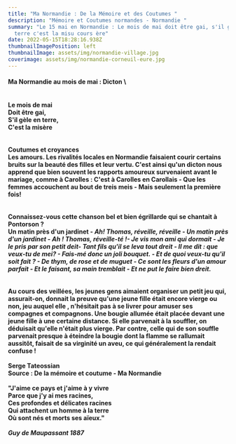 ```yaml
---
title: "Ma Normandie : De la Mémoire et des Coutumes "
description: "Mémoire et Coutumes normandes - Normandie "
summary: "Le 15 mai en Normandie : Le mois de mai doit être gai, s'il gèle en
  terre c'est la misu cours ère"
date: 2022-05-15T18:28:16.938Z
thumbnailImagePosition: left
thumbnailImage: assets/img/normandie-village.jpg
coverimage: assets/img/normandie-corneuil-eure.jpg
---
```

#### **Ma Normandie au mois de mai : Dicton** \

\
**Le mois de mai**                                               \
**Doit être gai,**                                                                     \
**S'il gèle en terre,**                                           \
**C'est la misère**                                                \
    \
                                                                         \
**Coutumes et croyances** \
**Les amours. Les rivalités locales en Normandie faisaient courir certains bruits sur la beauté des filles et leur vertu. C'est ainsi qu'un dicton nous apprend que bien souvent les rapports amoureux survenaient avant le mariage, comme à Carolles : C'est à Carolles en Carollais - Que les femmes accouchent au bout de treis meis  - Mais seulement la première fois!**\
\
\
**Connaissez-vous cette chanson bel et bien égrillarde qui se chantait à Pontorson ?**\
**Un matin près d'un jardinet - *Ah! Thomas, réveille, réveille - Un matin près d'un jardinet - Ah ! Thomas, réveille-té !- Je vis mon ami qui dormait - Je le pris par son petit deit- Tant fils qu'il se leva tout dreit - Il me dit : que veux-tu de mei? - Fais-mé donc un joli bouquet. - Et de quoi veux-tu qu'il soit fait ? - De thym, de rose et de muguet - Ce sont les fleurs d'un amour parfait - Et le faisant, sa main tremblait - Et ne put le faire bien dreit.***\
\
\
**Au cours des veillées, les jeunes gens aimaient organiser un petit jeu qui, assurait-on, donnait la preuve qu'une jeune fille  était encore vierge ou non, jeu auquel elle , n'hésitait pas à se livrer pour amuser ses compagnes et compagnons. Une bougie allumée était placée devant une jeune fille à une certaine distance. Si elle parvenait à la souffler, on déduisait qu'elle n'était plus vierge. Par contre, celle qui de son souffle parvenait presque à éteindre la bougie dont la flamme se rallumait aussitôt, faisait de sa virginité un aveu, ce qui généralement la rendait confuse !**\
\
**Serge Tateossian** \
**Source : De la mémoire et coutume - Ma Normandie**\
\
**"J'aime ce pays et j'aime à y vivre**\
 **Parce que j'y ai mes racines,**       \
 **Ces profondes et délicates racines**\
**Qui attachent un homme à la terre**\
 **Où sont nés et morts ses aïeux."**\
\
***Guy de Maupassant 1887***